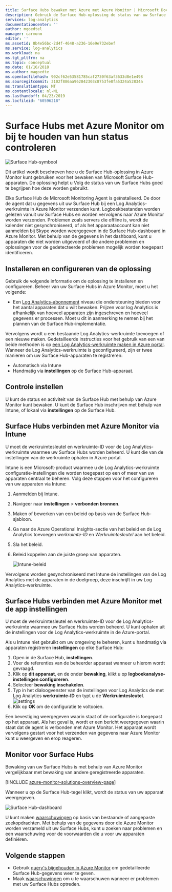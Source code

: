 ```yaml
---
title: Surface Hubs bewaken met Azure met Azure Monitor | Microsoft Docs
description: Gebruik de Surface Hub-oplossing de status van uw Surface Hubs volgen en te begrijpen hoe deze worden gebruikt.
services: log-analytics
documentationcenter: ''
author: mgoedtel
manager: carmonm
editor: ''
ms.assetid: 8b4e56bc-2d4f-4648-a236-16e9e732ebef
ms.service: log-analytics
ms.workload: na
ms.tgt_pltfrm: na
ms.topic: conceptual
ms.date: 01/16/2018
ms.author: magoedte
ms.openlocfilehash: 902cf62e53581785caf2730f63af3633d8e1e498
ms.sourcegitcommit: 3102f886aa962842303c8753fe8fa5324a52834a
ms.translationtype: MT
ms.contentlocale: nl-NL
ms.lasthandoff: 04/23/2019
ms.locfileid: "60596218"
---
```

# <a name="monitor-surface-hubs-with-azure-monitor-to-track-their-health"></a>Surface Hubs met Azure Monitor om bij te houden van hun status controleren

![Surface Hub-symbool](./media/surface-hubs/surface-hub-symbol.png)

Dit artikel wordt beschreven hoe u de Surface Hub-oplossing in Azure Monitor kunt gebruiken voor het bewaken van Microsoft Surface Hub-apparaten. De oplossing helpt u Volg de status van uw Surface Hubs goed te begrijpen hoe deze worden gebruikt.

Elke Surface Hub de Microsoft Monitoring Agent is geïnstalleerd. De door de agent dat u gegevens uit uw Surface Hub bij een Log Analytics-werkruimte in Azure Monitor verzenden kunt. Logboekbestanden worden gelezen vanuit uw Surface Hubs en worden vervolgens naar Azure Monitor worden verzonden. Problemen zoals servers die offline is, wordt de kalender niet gesynchroniseerd, of als het apparaataccount kan niet aanmelden bij Skype worden weergegeven in de Surface Hub-dashboard in Azure Monitor. Met behulp van de gegevens in het dashboard, kunt u apparaten die niet worden uitgevoerd of die andere problemen en oplossingen voor de gedetecteerde problemen mogelijk worden toegepast identificeren.

## <a name="install-and-configure-the-solution"></a>Installeren en configureren van de oplossing
Gebruik de volgende informatie om de oplossing te installeren en configureren. Beheer van uw Surface Hubs in Azure Monitor, moet u het volgende:

* Een [Log Analytics-abonnement](https://azure.microsoft.com/pricing/details/log-analytics/) niveau die ondersteuning bieden voor het aantal apparaten dat u wilt bewaken. Prijzen voor log Analytics is afhankelijk van hoeveel apparaten zijn ingeschreven en hoeveel gegevens er processen. Moet u dit in aanmerking te nemen bij het plannen van de Surface Hub-implementatie.

Vervolgens wordt u een bestaande Log Analytics-werkruimte toevoegen of een nieuwe maken. Gedetailleerde instructies voor het gebruik van een van beide methoden is op [een Log Analytics-werkruimte maken in Azure portal](../learn/quick-create-workspace.md). Wanneer de Log Analytics-werkruimte is geconfigureerd, zijn er twee manieren om uw Surface Hub-apparaten te registreren:

* Automatisch via Intune
* Handmatig via **instellingen** op de Surface Hub-apparaat.

## <a name="set-up-monitoring"></a>Controle instellen
U kunt de status en activiteit van de Surface Hub met behulp van Azure Monitor kunt bewaken. U kunt de Surface Hub inschrijven met behulp van Intune, of lokaal via **instellingen** op de Surface Hub.

## <a name="connect-surface-hubs-to-azure-monitor-through-intune"></a>Surface Hubs verbinden met Azure Monitor via Intune
U moet de werkruimtesleutel en werkruimte-ID voor de Log Analytics-werkruimte waarmee uw Surface Hubs worden beheerd. U kunt die van de instellingen van de werkruimte ophalen in Azure portal.

Intune is een Microsoft-product waarmee u de Log Analytics-werkruimte configuratie-instellingen die worden toegepast op een of meer van uw apparaten centraal te beheren. Volg deze stappen voor het configureren van uw apparaten via Intune:

1. Aanmelden bij Intune.
2. Navigeer naar **instellingen** > **verbonden bronnen**.
3. Maken of bewerken van een beleid op basis van de Surface Hub-sjabloon.
4. Ga naar de Azure Operational Insights-sectie van het beleid en de Log Analytics toevoegen *werkruimte-ID* en *Werkruimtesleutel* aan het beleid.
5. Sla het beleid.
6. Beleid koppelen aan de juiste groep van apparaten.

   ![Intune-beleid](./media/surface-hubs/intune.png)

Vervolgens worden gesynchroniseerd met Intune de instellingen van de Log Analytics met de apparaten in de doelgroep, deze inschrijft in uw Log Analytics-werkruimte.

## <a name="connect-surface-hubs-to-azure-monitor-using-the-settings-app"></a>Surface Hubs verbinden met Azure Monitor met de app instellingen
U moet de werkruimtesleutel en werkruimte-ID voor de Log Analytics-werkruimte waarmee uw Surface Hubs worden beheerd. U kunt ophalen uit de instellingen voor de Log Analytics-werkruimte in de Azure-portal.

Als u Intune niet gebruikt om uw omgeving te beheren, kunt u handmatig via apparaten registreren **instellingen** op elke Surface Hub:

1. Open in de Surface Hub, **instellingen**.
2. Voer de referenties van de beheerder apparaat wanneer u hierom wordt gevraagd.
3. Klik op **dit apparaat**, en de onder **bewaking**, klikt u op **logboekanalyse-instellingen configureren**.
4. Selecteer **bewaking inschakelen**.
5. Typ in het dialoogvenster van de instellingen voor Log Analytics de met Log Analytics **werkruimte-ID** en typt u de **Werkruimtesleutel**.  
   ![settings](./media/surface-hubs/settings.png)
6. Klik op **OK** om de configuratie te voltooien.

Een bevestiging weergegeven waarin staat of de configuratie is toegepast op het apparaat. Als het geval is, wordt er een bericht weergegeven waarin staat dat de agent is verbonden met Azure Monitor. Het apparaat wordt vervolgens gestart voor het verzenden van gegevens naar Azure Monitor kunt u weergeven en erop reageren.

## <a name="monitor-surface-hubs"></a>Monitor voor Surface Hubs
Bewaking van uw Surface Hubs is met behulp van Azure Monitor vergelijkbaar met bewaking van andere geregistreerde apparaten.

[!INCLUDE [azure-monitor-solutions-overview-page](../../../includes/azure-monitor-solutions-overview-page.md)]

Wanneer u op de Surface Hub-tegel klikt, wordt de status van uw apparaat weergegeven.

   ![Surface Hub-dashboard](./media/surface-hubs/surface-hub-dashboard.png)

U kunt maken [waarschuwingen](../platform/alerts-overview.md) op basis van bestaande of aangepaste zoekopdrachten. Met behulp van de gegevens door die Azure Monitor worden verzameld uit uw Surface Hubs, kunt u zoeken naar problemen en een waarschuwing voor de voorwaarden die u voor uw apparaten definiëren.

## <a name="next-steps"></a>Volgende stappen
* Gebruik [query's bijgehouden in Azure Monitor](../log-query/log-query-overview.md) om gedetailleerde Surface Hub-gegevens weer te geven.
* Maak [waarschuwingen](../platform/alerts-overview.md) om u te waarschuwen wanneer er problemen met uw Surface Hubs optreden.
